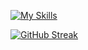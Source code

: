 [![My Skills](https://skillicons.dev/icons?i=js,html,css,figma,tailwind,vscode)](https://skillicons.dev)


[![GitHub Streak](https://streak-stats.demolab.com/LucaBernardisDenverCoder1&theme=dark)](https://git.io/streak-stats)

<!--
**LucaBernardis/LucaBernardis** is a ✨ _special_ ✨ repository because its `README.md` (this file) appears on your GitHub profile.

Here are some ideas to get you started:

- 🔭 I’m currently working on ...
- 🌱 I’m currently learning ...
- 👯 I’m looking to collaborate on ...
- 🤔 I’m looking for help with ...
- 💬 Ask me about ...
- 📫 How to reach me: ...
- 😄 Pronouns: ...
- ⚡ Fun fact: ...
-->
